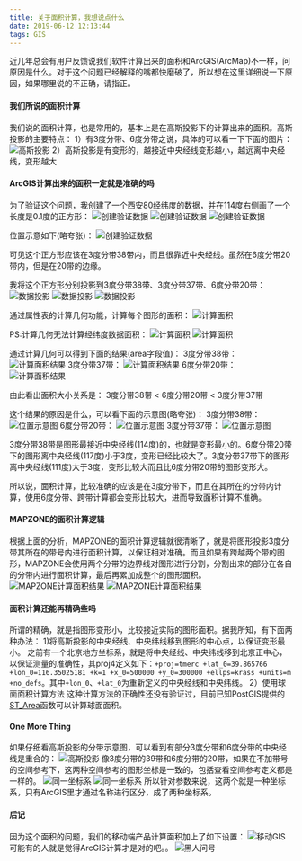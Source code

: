 ```yaml
---
title: 关于面积计算，我想说点什么
date: 2019-06-12 12:13:44
tags: GIS
---
```


近几年总会有用户反馈说我们软件计算出来的面积和ArcGIS(ArcMap)不一样，问原因是什么。对于这个问题已经解释的嘴都快磨破了，所以想在这里详细说一下原因，如果哪里说的不正确，请指正。

#### 我们所说的面积计算
我们说的面积计算，也是常用的，基本上是在高斯投影下的计算出来的面积。高斯投影的主要特点：
1）有3度分带、6度分带之说，具体的可以看一下下面的图片：
![高斯投影](areacaculate/1.jpg)
2）高斯投影是有变形的，越接近中央经线变形越小，越远离中央经线，变形越大

#### ArcGIS计算出来的面积一定就是准确的吗
为了验证这个问题，我创建了一个西安80经纬度的数据，并在114度右侧画了一个长度是0.1度的正方形：
![创建验证数据](areacaculate/2.png)
![创建验证数据](areacaculate/3.png)
![创建验证数据](areacaculate/4.jpg)

位置示意如下(略夸张)：
![创建验证数据](areacaculate/5.png)

可见这个正方形应该在3度分带38带内，而且很靠近中央经线。虽然在6度分带20带内，但是在20带的边缘。

我将这个正方形分别投影到3度分带38带、3度分带37带、6度分带20带：
![数据投影](areacaculate/6.jpg)
![数据投影](areacaculate/7.jpg)
![数据投影](areacaculate/8.jpg)

通过属性表的计算几何功能，计算每个图形的面积：
![计算面积](areacaculate/9.png)

PS:计算几何无法计算经纬度数据面积：
![计算面积](areacaculate/19.png)
![计算面积](areacaculate/20.png)

通过计算几何可以得到下面的结果(area字段值)：
3度分带38带：
![计算面积结果](areacaculate/10.jpg)
3度分带37带：
![计算面积结果](areacaculate/11.jpg)
6度分带20带：
![计算面积结果](areacaculate/12.jpg)

由此看出面积大小关系是：
3度分带38带 < 6度分带20带 < 3度分带37带

这个结果的原因是什么，可以看下面的示意图(略夸张)：
3度分带38带：
![位置示意图](areacaculate/5.png)
6度分带20带：
![位置示意图](areacaculate/13.png)
3度分带37带：
![位置示意图](areacaculate/14.png)

3度分带38带是图形最接近中央经线(114度)的，也就是变形最小的。6度分带20带下的图形离中央经线(117度)小于3度，变形已经比较大了。3度分带37带下的图形离中央经线(111度)大于3度，变形比较大而且比6度分带20带的图形变形大。

所以说，面积计算，比较准确的应该是在3度分带下，而且在其所在的分带内计算，使用6度分带、跨带计算都会变形比较大，进而导致面积计算不准确。

#### MAPZONE的面积计算逻辑

根据上面的分析，MAPZONE的面积计算逻辑就很清晰了，就是将图形投影3度分带其所在的带号内进行面积计算，以保证相对准确。而且如果有跨越两个带的图形，MAPZONE会使用两个分带的边界线对图形进行分割，分割出来的部分在各自的分带内进行面积计算，最后再累加成整个的图形面积。
![MAPZONE计算面积结果](areacaculate/21.jpg)
![MAPZONE计算面积结果](areacaculate/22.jpg)

#### 面积计算还能再精确些吗
所谓的精确，就是指图形变形小，比较接近实际的图形面积。据我所知，有下面两种办法：
1)将高斯投影的中央经线、中央纬线移到图形的中心点，以保证变形最小。
之前有一个北京地方坐标系，就是将中央经线、中央纬线移到北京正中心，以保证测量的准确性，其proj4定义如下：`+proj=tmerc +lat_0=39.865766 +lon_0=116.35025181 +k=1 +x_0=500000 +y_0=300000 +ellps=krass +units=m +no_defs`。其中`+lon_0`、`+lat_0`为重新定义的中央经线和中央纬线。
2）使用球面面积计算方法
这种计算方法的正确性还没有验证过，目前已知PostGIS提供的[ST_Area](http://postgis.net/docs/ST_Area.html)函数可以计算球面面积。

#### One More Thing
如果仔细看高斯投影的分带示意图，可以看到有部分3度分带和6度分带的中央经线是重合的：
![高斯投影](areacaculate/1.jpg)
像3度分带的39带和6度分带的20带，如果在不加带号的空间参考下，这两种空间参考的图形坐标是一致的，包括查看空间参考定义都是一样的。
![同一坐标系](areacaculate/15.png)
![同一坐标系](areacaculate/16.png)
所以针对参数来说，这两个就是一种坐标系，只有ArcGIS里才通过名称进行区分，成了两种坐标系。

#### 后记
因为这个面积的问题，我们的移动端产品计算面积加上了如下设置：
![移动GIS](areacaculate/17.png)
可能有的人就是觉得ArcGIS计算才是对的吧。。
![黑人问号](areacaculate/18.jpg)
